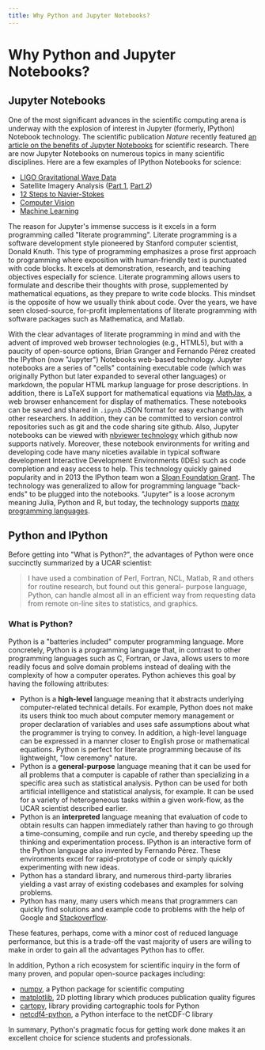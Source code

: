 ```yaml
---
title: Why Python and Jupyter Notebooks?
---
```

# Why Python and Jupyter Notebooks?

## Jupyter Notebooks

One of the most significant advances in the scientific computing arena is underway with the explosion of interest in Jupyter (formerly, IPython) Notebook technology. The scientific publication *Nature* recently featured [an article on the benefits of Jupyter Notebooks](http://www.nature.com/news/interactive-notebooks-sharing-the-code-1.16261) for scientific research. There are now Jupyter Notebooks on numerous topics in many scientific disciplines.  Here are a few examples of IPython Notebooks for science:

-   [LIGO Gravitational Wave Data](https://losc.ligo.org/s/events/GW150914/GW150914_tutorial.html)
-   Satellite Imagery Analysis ([Part 1](https://github.com/Unidata/blog-notebooks/blob/master/notebooks/Plotting_GINI_Water_Vapor_Imagery_Part1.ipynb), [Part 2](https://github.com/Unidata/blog-notebooks/blob/master/notebooks/Plotting_GINI_Water_Vapor_Imagery_Part2.ipynb))
-   [12 Steps to Navier-Stokes](https://github.com/barbagroup/CFDPython)
-   [Computer Vision](http://nbviewer.jupyter.org/github/ogrisel/notebooks/blob/master/Labeled%2520Faces%2520in%2520the%2520Wild%2520recognition.ipynb)
-   [Machine Learning](https://github.com/rhiever/Data-Analysis-and-Machine-Learning-Projects/blob/master/example-data-science-notebook/Example%2520Machine%2520Learning%2520Notebook.ipynb)

The reason for Jupyter's immense success is it excels in a form programming called "literate programming".  Literate programming is a software development style pioneered by Stanford computer scientist, Donald Knuth. This type of programming emphasizes a prose first approach to programming where exposition with human-friendly text is punctuated with code blocks. It excels at demonstration, research, and teaching objectives especially for science. Literate programming allows users to formulate and describe their thoughts with prose, supplemented by mathematical equations, as they prepare to write code blocks. This mindset is the opposite of how we usually think about code. Over the years, we have seen closed-source, for-profit implementations of literate programming with software packages such as Mathematica, and Matlab.

With the clear advantages of literate programming in mind and with the advent of improved web browser technologies (e.g., HTML5), but with a paucity of open-source options, Brian Granger and Fernando Pérez created the IPython (now "Jupyter") Notebooks  web-based technology. Jupyter notebooks are a series of "cells" containing executable code (which was originally Python but later expanded to several other languages) or markdown, the popular HTML markup language for prose descriptions. In addition, there is LaTeX support for mathematical equations via [MathJax](https://www.mathjax.org/), a web browser enhancement for display of mathematics. These notebooks can be saved and shared in `.ipynb` JSON format for easy exchange with other researchers. In addition, they can be committed to version control repositories such as git and the code sharing site github. Also, Jupyter notebooks can be viewed with [nbviewer technology](http://nbviewer.jupyter.org/) which github now supports natively. Moreover, these notebook environments for writing and developing code have many niceties available in typical software development Interactive Development Environments (IDEs) such as code completion and easy access to help. This technology quickly gained popularity and in 2013 the IPython team won a [Sloan Foundation Grant](http://ipython.org/sloan-grant.html). The technology was generalized to allow for programming language "back-ends" to be plugged into the notebooks. "Jupyter" is a loose acronym meaning Julia, Python and R, but today, the technology supports [many programming languages](https://github.com/ipython/ipython/wiki/IPython-kernels-for-other-languages).

## Python and IPython

Before getting into "What is Python?", the advantages of Python were once succinctly summarized by a UCAR scientist:

> I have used a combination of Perl, Fortran, NCL, Matlab, R and others for
> routine research, but found out this general- purpose language, Python, can
> handle almost all in an efficient way from requesting data from remote on-line
> sites to statistics, and graphics.

### What is Python?

Python is a "batteries included" computer programming language. More concretely, Python is a programming language
that, in contrast to other programming languages such as C, Fortran, or Java, allows users to more readily focus and solve domain problems instead of dealing with the complexity of how a computer operates. Python achieves this goal by having the following attributes:

-   Python is a **high-level** language meaning that it abstracts underlying computer-related technical details.  For example, Python does not make its users think too much about computer memory management or proper declaration of variables and uses safe assumptions about what the programmer is trying to convey. In addition, a high-level language can be expressed in a manner closer to English prose or mathematical equations. Python is perfect for literate programming because of its lightweight, "low ceremony" nature.
-   Python is a **general-purpose** language meaning that it can be used for all problems that a computer is capable of rather than specializing in a specific area such as statistical analysis. Python can be used for both artificial intelligence and statistical analysis, for example. It can be used for a variety of heterogeneous tasks within a given work-flow, as the UCAR scientist described earlier.
-   Python is an **interpreted** language meaning that evaluation of code to obtain results can happen immediately rather than having to go through a time-consuming, compile and run cycle, and thereby speeding up the thinking and experimentation process. IPython is an interactive form of the Python language also invented by Fernando Pérez. These environments excel for rapid-prototype of code or simply quickly experimenting with new ideas.
-   Python has a standard library, and numerous third-party libraries yielding a vast array of existing codebases and examples for solving problems.
-   Python has many, many users which means that programmers can quickly find solutions and example code to problems with the help of Google and [Stackoverflow](https://www.stackoverflow.com).

These features, perhaps, come with a minor cost of reduced language performance, but this is a trade-off the vast majority of users are willing to make in order to gain all the advantages Python has to offer.

In addition, Python a rich ecosystem for scientific inquiry in the form of many proven, and popular open-source packages including:

-   [numpy](http://www.numpy.org/), a Python package for scientific computing
-   [matplotlib](http://matplotlib.org/), 2D plotting library which produces publication quality figures
-   [cartopy](http://scitools.org.uk/cartopy/), library providing cartographic tools for Python
-   [netcdf4-python](http://unidata.github.io/netcdf4-python/), a Python interface to the netCDF-C library

In summary, Python's pragmatic focus for getting work done makes it an excellent choice for science students and professionals.
